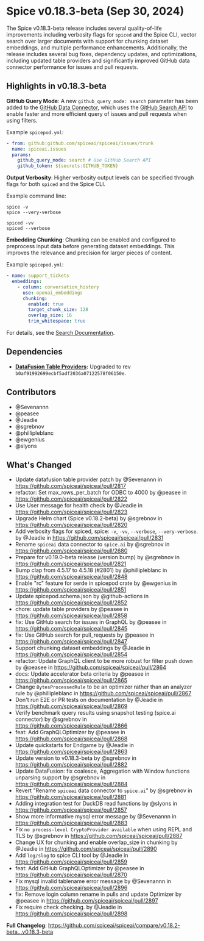 # Spice v0.18.3-beta (Sep 30, 2024)

The Spice v0.18.3-beta release includes several quality-of-life improvements including verbosity flags for `spiced` and the Spice CLI, vector search over larger documents with support for chunking dataset embeddings, and multiple performance enhancements. Additionally, the release includes several bug fixes, dependency updates, and optimizations, including updated table providers and significantly improved GitHub data connector performance for issues and pull requests.

## Highlights in v0.18.3-beta

**GitHub Query Mode**: A new `github_query_mode: search` parameter has been added to the [GitHub Data Connector](https://docs.spiceai.org/components/data-connectors/github), which uses the [GitHub Search API](https://docs.github.com/en/graphql/reference/queries#search) to enable faster and more efficient query of issues and pull requests when using filters.

Example `spicepod.yml`:

```yaml
- from: github:github.com/spiceai/spiceai/issues/trunk
  name: spiceai.issues
  params:
    github_query_mode: search # Use GitHub Search API
    github_token: ${secrets:GITHUB_TOKEN}
```

**Output Verbosity**: Higher verbosity output levels can be specified through flags for both `spiced` and the Spice CLI.

Example command line:

```shell
spice -v
spice --very-verbose

spiced -vv
spiced --verbose
```

**Embedding Chunking**: Chunking can be enabled and configured to preprocess input data before generating dataset embeddings. This improves the relevance and precision for larger pieces of content.

Example `spicepod.yml`:

```yaml
- name: support_tickets
  embeddings:
    - column: conversation_history
      use: openai_embeddings
      chunking:
        enabled: true
        target_chunk_size: 128
        overlap_size: 16
        trim_whitespace: true
```

For details, see the [Search Documentation](https://docs.spiceai.org/features/search).

## Dependencies

- **[DataFusion Table Providers](<(https://github.com/datafusion-contrib/datafusion-table-providers)>):** Upgraded to rev `b0af91992699ecbf5adf2036a07122578f06150e`.

## Contributors

- @Sevenannn
- @peasee
- @Jeadie
- @sgrebnov
- @phillipleblanc
- @ewgenius
- @slyons

## What's Changed

- Update datafusion table provider patch by @Sevenannn in https://github.com/spiceai/spiceai/pull/2817
- refactor: Set max_rows_per_batch for ODBC to 4000 by @peasee in https://github.com/spiceai/spiceai/pull/2822
- Use User message for health check by @Jeadie in https://github.com/spiceai/spiceai/pull/2823
- Upgrade Helm chart (Spice v0.18.2-beta) by @sgrebnov in https://github.com/spiceai/spiceai/pull/2820
- Add verbosity flags for spiced, spice: `-v`, `-vv`, `--verbose`, `--very-verbose`. by @Jeadie in https://github.com/spiceai/spiceai/pull/2831
- Rename `spiceai` data connector to `spice.ai` by @sgrebnov in https://github.com/spiceai/spiceai/pull/2680
- Prepare for v0.19.0-beta release (version bump) by @sgrebnov in https://github.com/spiceai/spiceai/pull/2821
- Bump clap from 4.5.17 to 4.5.18 (#2801) by @phillipleblanc in https://github.com/spiceai/spiceai/pull/2848
- Enable "rc" feature for serde in spicepod crate by @ewgenius in https://github.com/spiceai/spiceai/pull/2851
- Update spicepod.schema.json by @github-actions in https://github.com/spiceai/spiceai/pull/2852
- chore: update table providers by @peasee in https://github.com/spiceai/spiceai/pull/2858
- fix: Use GitHub search for issues in GraphQL by @peasee in https://github.com/spiceai/spiceai/pull/2845
- fix: Use GitHub search for pull_requests by @peasee in https://github.com/spiceai/spiceai/pull/2847
- Support chunking dataset embeddings by @Jeadie in https://github.com/spiceai/spiceai/pull/2854
- refactor: Update GraphQL client to be more robust for filter push down by @peasee in https://github.com/spiceai/spiceai/pull/2864
- docs: Update accelerator beta criteria by @peasee in https://github.com/spiceai/spiceai/pull/2865
- Change `BytesProcessedRule` to be an optimizer rather than an analyzer rule by @phillipleblanc in https://github.com/spiceai/spiceai/pull/2867
- Don't run E2E or PR tests on documentation by @Jeadie in https://github.com/spiceai/spiceai/pull/2869
- Verify benchmark query results using snapshot testing (spice.ai connector) by @sgrebnov in https://github.com/spiceai/spiceai/pull/2866
- feat: Add GraphQLOptimizer by @peasee in https://github.com/spiceai/spiceai/pull/2868
- Update quickstarts for Endgame by @Jeadie in https://github.com/spiceai/spiceai/pull/2863
- Update version to v0.18.3-beta by @sgrebnov in https://github.com/spiceai/spiceai/pull/2882
- Update DataFusion: fix coalesce, Aggregation with Window functions unparsing support by @sgrebnov in https://github.com/spiceai/spiceai/pull/2884
- Revert "Rename `spiceai` data connector to `spice.ai`" by @sgrebnov in https://github.com/spiceai/spiceai/pull/2881
- Adding integration test for DuckDB read functions by @slyons in https://github.com/spiceai/spiceai/pull/2857
- Show more informative mysql error message by @Sevenannn in https://github.com/spiceai/spiceai/pull/2883
- Fix `no process-level CryptoProvider available` when using REPL and TLS by @sgrebnov in https://github.com/spiceai/spiceai/pull/2887
- Change UX for chunking and enable overlap_size in chunking by @Jeadie in https://github.com/spiceai/spiceai/pull/2890
- Add `log/slog` to spice CLI tool by @Jeadie in https://github.com/spiceai/spiceai/pull/2859
- feat: Add GitHub GraphQLOptimizer by @peasee in https://github.com/spiceai/spiceai/pull/2870
- Fix mysql invalid tablename error message by @Sevenannn in https://github.com/spiceai/spiceai/pull/2896
- fix: Remove login column rename in pulls and update Optimizer by @peasee in https://github.com/spiceai/spiceai/pull/2897
- Fix require check checking. by @Jeadie in https://github.com/spiceai/spiceai/pull/2898

**Full Changelog**: https://github.com/spiceai/spiceai/compare/v0.18.2-beta...v0.18.3-beta
